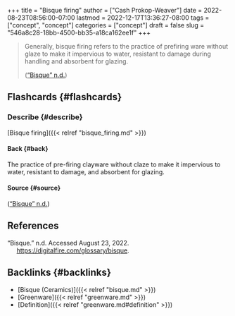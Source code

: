 +++
title = "Bisque firing"
author = ["Cash Prokop-Weaver"]
date = 2022-08-23T08:56:00-07:00
lastmod = 2022-12-17T13:36:27-08:00
tags = ["concept", "concept"]
categories = ["concept"]
draft = false
slug = "546a8c28-18bb-4500-bb35-a18ca162ee1f"
+++

> Generally, bisque firing refers to the practice of prefiring ware without glaze to make it impervious to water, resistant to damage during handling and absorbent for glazing.
>
> (<a href="#citeproc_bib_item_1">“Bisque” n.d.</a>)


## Flashcards {#flashcards}


### Describe {#describe}

[Bisque firing]({{< relref "bisque_firing.md" >}})


#### Back {#back}

The practice of pre-firing clayware without claze to make it impervious to water, resistant to damage, and absorbent for glazing.


#### Source {#source}

(<a href="#citeproc_bib_item_1">“Bisque” n.d.</a>)

## References

<style>.csl-entry{text-indent: -1.5em; margin-left: 1.5em;}</style><div class="csl-bib-body">
  <div class="csl-entry"><a id="citeproc_bib_item_1"></a>“Bisque.” n.d. Accessed August 23, 2022. <a href="https://digitalfire.com/glossary/bisque">https://digitalfire.com/glossary/bisque</a>.</div>
</div>


## Backlinks {#backlinks}

-   [Bisque (Ceramics)]({{< relref "bisque.md" >}})
-   [Greenware]({{< relref "greenware.md" >}})
-   [Definition]({{< relref "greenware.md#definition" >}})
